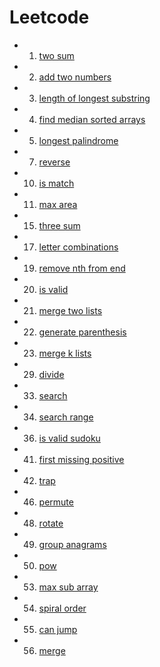 # Leetcode

- 1. [two sum](./src/bin/1_two_sum.rs)
- 2. [add two numbers](./src/bin/2_add_two_numbers.rs)
- 3. [length of longest substring](./src/bin/3_length_of_longest_substring.rs)
- 4. [find median sorted arrays](./src/bin/4_find_median_sorted_arrays.rs)
- 5. [longest palindrome](./src/bin/5_longest_palindrome.rs)
- 7. [reverse](./src/bin/7_reverse.rs)
- 10. [is match](./src/bin/10_is_match.rs)
- 11. [max area](./src/bin/11_max_area.rs)
- 15. [three sum](./src/bin/15_three_sum.rs)
- 17. [letter combinations](./src/bin/17_letter_combinations.rs)
- 19. [remove nth from end](./src/bin/19_remove_nth_from_end.rs)
- 20. [is valid](./src/bin/20_is_valid.rs)
- 21. [merge two lists](./src/bin/21_merge_two_lists.rs)
- 22. [generate parenthesis](./src/bin/22_generate_parenthesis.rs)
- 23. [merge k lists](./src/bin/23_merge_k_lists.rs)
- 29. [divide](./src/bin/29_divide.rs)
- 33. [search](./src/bin/33_search.rs)
- 34. [search range](./src/bin/34_search_range.rs)
- 36. [is valid sudoku](./src/bin/36_is_valid_sudoku.rs)
- 41. [first missing positive](./src/bin/41_first_missing_positive.rs)
- 42. [trap](./src/bin/42_trap.rs)
- 46. [permute](./src/bin/46_permute.rs)
- 48. [rotate](./src/bin/48_rotate.rs)
- 49. [group anagrams](./src/bin/49_group_anagrams.rs)
- 50. [pow](./src/bin/50_pow.rs)
- 53. [max sub array](./src/bin/53_max_sub_array.rs)
- 54. [spiral order](./src/bin/54_spiral_order.rs)
- 55. [can jump](./src/bin/55_can_jump.rs)
- 56. [merge](./src/bin/56_merge.rs)
